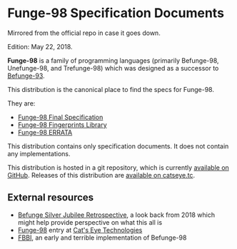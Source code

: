 Funge-98 Specification Documents
================================
Mirrored from the official repo in case it goes down.

Edition: May 22, 2018.

**Funge-98** is a family of programming languages (primarily Befunge-98,
Unefunge-98, and Trefunge-98) which was designed as a successor to
[Befunge-93][].

This distribution is the canonical place to find the specs for Funge-98.

They are:

*   [Funge-98 Final Specification](doc/funge98.markdown)
*   [Funge-98 Fingerprints Library](library)
*   [Funge-98 ERRATA](doc/ERRATA.markdown)

This distribution contains only specification documents.  It does not
contain any implementations.

This distribution is hosted in a git repository, which is currently
[available on GitHub](https://github.com/catseye/Funge-98).  Releases
of this distribution are [available on catseye.tc](http://catseye.tc/distribution/Funge-98_distribution).

External resources
------------------

*   [Befunge Silver Jubilee Retrospective][], a look back from 2018
    which might help provide perspective on what this all is
*   [Funge-98][] entry at [Cat's Eye Technologies][]
*   [FBBI][], an early and terrible implementation of Befunge-98

[Befunge-93]: http://catseye.tc/node/Befunge-93
[Funge-98]: http://catseye.tc/node/Funge-98
[FBBI]: https://github.com/catseye/FBBI
[Cat's Eye Technologies]: http://catseye.tc/
[Befunge Silver Jubilee Retrospective]: http://catseye.tc/view/The-Dossier/article/Befunge%20Silver%20Jubilee%20Retrospective.md
